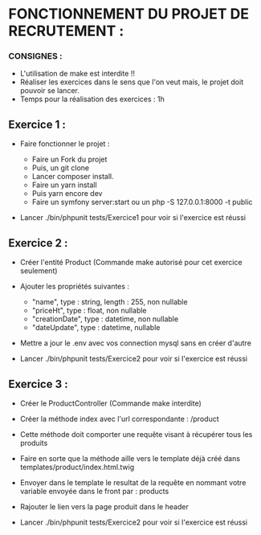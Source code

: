 # FONCTIONNEMENT DU PROJET DE RECRUTEMENT :

### CONSIGNES :

- L'utilisation de make est interdite !!
- Réaliser les exercices dans le sens que l'on veut mais, le projet doit pouvoir se lancer.
- Temps pour la réalisation des exercices : 1h


## Exercice 1 :

- Faire fonctionner le projet :

    - Faire un Fork du projet
    - Puis, un git clone
    - Lancer composer install.
    - Faire un yarn install
    - Puis yarn encore dev
    - Faire un symfony server:start ou un php -S 127.0.0.1:8000 -t public  

- Lancer ./bin/phpunit tests/Exercice1 pour voir si l'exercice est réussi

## Exercice 2 :

- Créer l'entité Product (Commande make autorisé pour cet exercice seulement)
- Ajouter les propriétés suivantes :

     - "name", type : string, length : 255, non nullable
     - "priceHt", type : float, non nullable
     - "creationDate", type : datetime, non nullable
     - "dateUpdate", type : datetime, nullable

- Mettre a jour le .env avec vos connection mysql sans en créer d'autre

- Lancer ./bin/phpunit tests/Exercice2 pour voir si l'exercice est réussi

## Exercice 3 :

- Créer le ProductController (Commande make interdite)
- Créer la méthode index avec l'url correspondante : /product
- Cette méthode doit comporter une requête visant à récupérer tous les produits
- Faire en sorte que la méthode aille vers le template déjà créé dans templates/product/index.html.twig
- Envoyer dans le template le resultat de la requête en nommant votre variable envoyée dans le front par : products
- Rajouter le lien vers la page produit dans le header

- Lancer ./bin/phpunit tests/Exercice2 pour voir si l'exercice est réussi

